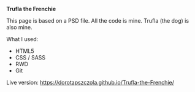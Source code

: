 **Trufla the Frenchie**

This page is based on a PSD file. All the code is mine. Trufla (the dog) is also mine.

What I used:

  *  HTML5
  *  CSS / SASS
  *  RWD
  *  Git

Live version: https://dorotapszczola.github.io/Trufla-the-Frenchie/